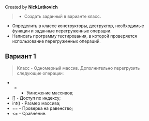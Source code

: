Created by **NickLatkovich**

>* Создать заданный в варианте класс.
* Определить в классе конструкторы, деструктор, необходимые функции и заданные перегруженные операции.
* Написать программу тестирования, в которой проверяется использование перегруженных операций.

## Вариант 1

> Класс - Одномерный массив.
Дополнительно перегрузить следующие операции:
- * - Умножение массивов;
- [] - Доступ по индексу;
- int() - Размер массива;
- == - Проверка на равенство;
- <= - Сравнение.
